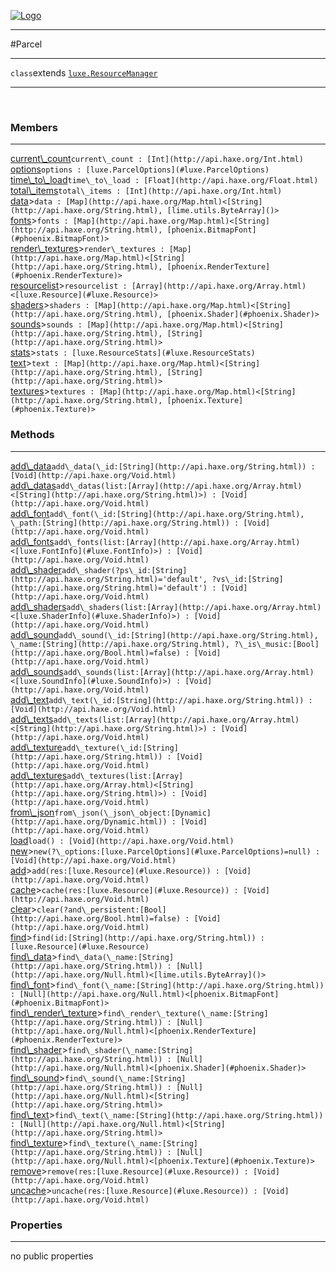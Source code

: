
[![Logo](../../images/logo.png)](../../api/index.html)

---



#Parcel



---

`class`extends <code><span>[luxe.ResourceManager]()</span></code>
<span class="meta">

</span>


---

&nbsp;
&nbsp;

<h3>Members</h3> <hr/><span class="member apipage">
            <a name="current_count"><a class="lift" href="#current_count">current\_count</a></a><code class="signature apipage">current\_count : [Int](http://api.haxe.org/Int.html)</code><br/></span>
        <span class="small_desc_flat"></span><span class="member apipage">
            <a name="options"><a class="lift" href="#options">options</a></a><code class="signature apipage">options : [luxe.ParcelOptions](#luxe.ParcelOptions)</code><br/></span>
        <span class="small_desc_flat"></span><span class="member apipage">
            <a name="time_to_load"><a class="lift" href="#time_to_load">time\_to\_load</a></a><code class="signature apipage">time\_to\_load : [Float](http://api.haxe.org/Float.html)</code><br/></span>
        <span class="small_desc_flat"></span><span class="member apipage">
            <a name="total_items"><a class="lift" href="#total_items">total\_items</a></a><code class="signature apipage">total\_items : [Int](http://api.haxe.org/Int.html)</code><br/></span>
        <span class="small_desc_flat"></span><span class="member apipage">
            <a name="data"><a class="lift" href="#data">data</a></a><a title="inherited from luxe.ResourceManager" class="tooltip inherited">&gt;</a><code class="signature apipage">data : [Map](http://api.haxe.org/Map.html)&lt;[String](http://api.haxe.org/String.html), [lime.utils.ByteArray]()&gt;</code><br/></span>
        <span class="small_desc_flat"></span><span class="member apipage">
            <a name="fonts"><a class="lift" href="#fonts">fonts</a></a><a title="inherited from luxe.ResourceManager" class="tooltip inherited">&gt;</a><code class="signature apipage">fonts : [Map](http://api.haxe.org/Map.html)&lt;[String](http://api.haxe.org/String.html), [phoenix.BitmapFont](#phoenix.BitmapFont)&gt;</code><br/></span>
        <span class="small_desc_flat"></span><span class="member apipage">
            <a name="render_textures"><a class="lift" href="#render_textures">render\_textures</a></a><a title="inherited from luxe.ResourceManager" class="tooltip inherited">&gt;</a><code class="signature apipage">render\_textures : [Map](http://api.haxe.org/Map.html)&lt;[String](http://api.haxe.org/String.html), [phoenix.RenderTexture](#phoenix.RenderTexture)&gt;</code><br/></span>
        <span class="small_desc_flat"></span><span class="member apipage">
            <a name="resourcelist"><a class="lift" href="#resourcelist">resourcelist</a></a><a title="inherited from luxe.ResourceManager" class="tooltip inherited">&gt;</a><code class="signature apipage">resourcelist : [Array](http://api.haxe.org/Array.html)&lt;[luxe.Resource](#luxe.Resource)&gt;</code><br/></span>
        <span class="small_desc_flat"></span><span class="member apipage">
            <a name="shaders"><a class="lift" href="#shaders">shaders</a></a><a title="inherited from luxe.ResourceManager" class="tooltip inherited">&gt;</a><code class="signature apipage">shaders : [Map](http://api.haxe.org/Map.html)&lt;[String](http://api.haxe.org/String.html), [phoenix.Shader](#phoenix.Shader)&gt;</code><br/></span>
        <span class="small_desc_flat"></span><span class="member apipage">
            <a name="sounds"><a class="lift" href="#sounds">sounds</a></a><a title="inherited from luxe.ResourceManager" class="tooltip inherited">&gt;</a><code class="signature apipage">sounds : [Map](http://api.haxe.org/Map.html)&lt;[String](http://api.haxe.org/String.html), [String](http://api.haxe.org/String.html)&gt;</code><br/></span>
        <span class="small_desc_flat"></span><span class="member apipage">
            <a name="stats"><a class="lift" href="#stats">stats</a></a><a title="inherited from luxe.ResourceManager" class="tooltip inherited">&gt;</a><code class="signature apipage">stats : [luxe.ResourceStats](#luxe.ResourceStats)</code><br/></span>
        <span class="small_desc_flat"></span><span class="member apipage">
            <a name="text"><a class="lift" href="#text">text</a></a><a title="inherited from luxe.ResourceManager" class="tooltip inherited">&gt;</a><code class="signature apipage">text : [Map](http://api.haxe.org/Map.html)&lt;[String](http://api.haxe.org/String.html), [String](http://api.haxe.org/String.html)&gt;</code><br/></span>
        <span class="small_desc_flat"></span><span class="member apipage">
            <a name="textures"><a class="lift" href="#textures">textures</a></a><a title="inherited from luxe.ResourceManager" class="tooltip inherited">&gt;</a><code class="signature apipage">textures : [Map](http://api.haxe.org/Map.html)&lt;[String](http://api.haxe.org/String.html), [phoenix.Texture](#phoenix.Texture)&gt;</code><br/></span>
        <span class="small_desc_flat"></span>

<h3>Methods</h3> <hr/><span class="method apipage">
            <a name="add_data"><a class="lift" href="#add_data">add\_data</a></a><code class="signature apipage">add\_data(\_id:<span>[String](http://api.haxe.org/String.html)</span>) : [Void](http://api.haxe.org/Void.html)</code><br/><span class="small_desc_flat"></span>
        </span>
    <span class="method apipage">
            <a name="add_datas"><a class="lift" href="#add_datas">add\_datas</a></a><code class="signature apipage">add\_datas(list:<span>[Array](http://api.haxe.org/Array.html)&lt;[String](http://api.haxe.org/String.html)&gt;</span>) : [Void](http://api.haxe.org/Void.html)</code><br/><span class="small_desc_flat"></span>
        </span>
    <span class="method apipage">
            <a name="add_font"><a class="lift" href="#add_font">add\_font</a></a><code class="signature apipage">add\_font(\_id:<span>[String](http://api.haxe.org/String.html)</span>, \_path:<span>[String](http://api.haxe.org/String.html)</span>) : [Void](http://api.haxe.org/Void.html)</code><br/><span class="small_desc_flat"></span>
        </span>
    <span class="method apipage">
            <a name="add_fonts"><a class="lift" href="#add_fonts">add\_fonts</a></a><code class="signature apipage">add\_fonts(list:<span>[Array](http://api.haxe.org/Array.html)&lt;[luxe.FontInfo](#luxe.FontInfo)&gt;</span>) : [Void](http://api.haxe.org/Void.html)</code><br/><span class="small_desc_flat"></span>
        </span>
    <span class="method apipage">
            <a name="add_shader"><a class="lift" href="#add_shader">add\_shader</a></a><code class="signature apipage">add\_shader(?ps\_id:<span>[String](http://api.haxe.org/String.html)=&#x27;default&#x27;</span>, ?vs\_id:<span>[String](http://api.haxe.org/String.html)=&#x27;default&#x27;</span>) : [Void](http://api.haxe.org/Void.html)</code><br/><span class="small_desc_flat"></span>
        </span>
    <span class="method apipage">
            <a name="add_shaders"><a class="lift" href="#add_shaders">add\_shaders</a></a><code class="signature apipage">add\_shaders(list:<span>[Array](http://api.haxe.org/Array.html)&lt;[luxe.ShaderInfo](#luxe.ShaderInfo)&gt;</span>) : [Void](http://api.haxe.org/Void.html)</code><br/><span class="small_desc_flat"></span>
        </span>
    <span class="method apipage">
            <a name="add_sound"><a class="lift" href="#add_sound">add\_sound</a></a><code class="signature apipage">add\_sound(\_id:<span>[String](http://api.haxe.org/String.html)</span>, \_name:<span>[String](http://api.haxe.org/String.html)</span>, ?\_is\_music:<span>[Bool](http://api.haxe.org/Bool.html)=false</span>) : [Void](http://api.haxe.org/Void.html)</code><br/><span class="small_desc_flat"></span>
        </span>
    <span class="method apipage">
            <a name="add_sounds"><a class="lift" href="#add_sounds">add\_sounds</a></a><code class="signature apipage">add\_sounds(list:<span>[Array](http://api.haxe.org/Array.html)&lt;[luxe.SoundInfo](#luxe.SoundInfo)&gt;</span>) : [Void](http://api.haxe.org/Void.html)</code><br/><span class="small_desc_flat"></span>
        </span>
    <span class="method apipage">
            <a name="add_text"><a class="lift" href="#add_text">add\_text</a></a><code class="signature apipage">add\_text(\_id:<span>[String](http://api.haxe.org/String.html)</span>) : [Void](http://api.haxe.org/Void.html)</code><br/><span class="small_desc_flat"></span>
        </span>
    <span class="method apipage">
            <a name="add_texts"><a class="lift" href="#add_texts">add\_texts</a></a><code class="signature apipage">add\_texts(list:<span>[Array](http://api.haxe.org/Array.html)&lt;[String](http://api.haxe.org/String.html)&gt;</span>) : [Void](http://api.haxe.org/Void.html)</code><br/><span class="small_desc_flat"></span>
        </span>
    <span class="method apipage">
            <a name="add_texture"><a class="lift" href="#add_texture">add\_texture</a></a><code class="signature apipage">add\_texture(\_id:<span>[String](http://api.haxe.org/String.html)</span>) : [Void](http://api.haxe.org/Void.html)</code><br/><span class="small_desc_flat"></span>
        </span>
    <span class="method apipage">
            <a name="add_textures"><a class="lift" href="#add_textures">add\_textures</a></a><code class="signature apipage">add\_textures(list:<span>[Array](http://api.haxe.org/Array.html)&lt;[String](http://api.haxe.org/String.html)&gt;</span>) : [Void](http://api.haxe.org/Void.html)</code><br/><span class="small_desc_flat"></span>
        </span>
    <span class="method apipage">
            <a name="from_json"><a class="lift" href="#from_json">from\_json</a></a><code class="signature apipage">from\_json(\_json\_object:<span>[Dynamic](http://api.haxe.org/Dynamic.html)</span>) : [Void](http://api.haxe.org/Void.html)</code><br/><span class="small_desc_flat"></span>
        </span>
    <span class="method apipage">
            <a name="load"><a class="lift" href="#load">load</a></a><code class="signature apipage">load() : [Void](http://api.haxe.org/Void.html)</code><br/><span class="small_desc_flat"></span>
        </span>
    <span class="method apipage">
            <a name="new"><a class="lift" href="#new">new</a></a><a title="inherited from luxe.ResourceManager" class="tooltip inherited">&gt;</a><code class="signature apipage">new(?\_options:<span>[luxe.ParcelOptions](#luxe.ParcelOptions)=null</span>) : [Void](http://api.haxe.org/Void.html)</code><br/><span class="small_desc_flat"></span>
        </span>
    <span class="method apipage">
            <a name="add"><a class="lift" href="#add">add</a></a><a title="inherited from luxe.ResourceManager" class="tooltip inherited">&gt;</a><code class="signature apipage">add(res:<span>[luxe.Resource](#luxe.Resource)</span>) : [Void](http://api.haxe.org/Void.html)</code><br/><span class="small_desc_flat"></span>
        </span>
    <span class="method apipage">
            <a name="cache"><a class="lift" href="#cache">cache</a></a><a title="inherited from luxe.ResourceManager" class="tooltip inherited">&gt;</a><code class="signature apipage">cache(res:<span>[luxe.Resource](#luxe.Resource)</span>) : [Void](http://api.haxe.org/Void.html)</code><br/><span class="small_desc_flat"></span>
        </span>
    <span class="method apipage">
            <a name="clear"><a class="lift" href="#clear">clear</a></a><a title="inherited from luxe.ResourceManager" class="tooltip inherited">&gt;</a><code class="signature apipage">clear(?and\_persistent:<span>[Bool](http://api.haxe.org/Bool.html)=false</span>) : [Void](http://api.haxe.org/Void.html)</code><br/><span class="small_desc_flat"></span>
        </span>
    <span class="method apipage">
            <a name="find"><a class="lift" href="#find">find</a></a><a title="inherited from luxe.ResourceManager" class="tooltip inherited">&gt;</a><code class="signature apipage">find(id:<span>[String](http://api.haxe.org/String.html)</span>) : [luxe.Resource](#luxe.Resource)</code><br/><span class="small_desc_flat"></span>
        </span>
    <span class="method apipage">
            <a name="find_data"><a class="lift" href="#find_data">find\_data</a></a><a title="inherited from luxe.ResourceManager" class="tooltip inherited">&gt;</a><code class="signature apipage">find\_data(\_name:<span>[String](http://api.haxe.org/String.html)</span>) : [Null](http://api.haxe.org/Null.html)&lt;[lime.utils.ByteArray]()&gt;</code><br/><span class="small_desc_flat"></span>
        </span>
    <span class="method apipage">
            <a name="find_font"><a class="lift" href="#find_font">find\_font</a></a><a title="inherited from luxe.ResourceManager" class="tooltip inherited">&gt;</a><code class="signature apipage">find\_font(\_name:<span>[String](http://api.haxe.org/String.html)</span>) : [Null](http://api.haxe.org/Null.html)&lt;[phoenix.BitmapFont](#phoenix.BitmapFont)&gt;</code><br/><span class="small_desc_flat"></span>
        </span>
    <span class="method apipage">
            <a name="find_render_texture"><a class="lift" href="#find_render_texture">find\_render\_texture</a></a><a title="inherited from luxe.ResourceManager" class="tooltip inherited">&gt;</a><code class="signature apipage">find\_render\_texture(\_name:<span>[String](http://api.haxe.org/String.html)</span>) : [Null](http://api.haxe.org/Null.html)&lt;[phoenix.RenderTexture](#phoenix.RenderTexture)&gt;</code><br/><span class="small_desc_flat"></span>
        </span>
    <span class="method apipage">
            <a name="find_shader"><a class="lift" href="#find_shader">find\_shader</a></a><a title="inherited from luxe.ResourceManager" class="tooltip inherited">&gt;</a><code class="signature apipage">find\_shader(\_name:<span>[String](http://api.haxe.org/String.html)</span>) : [Null](http://api.haxe.org/Null.html)&lt;[phoenix.Shader](#phoenix.Shader)&gt;</code><br/><span class="small_desc_flat"></span>
        </span>
    <span class="method apipage">
            <a name="find_sound"><a class="lift" href="#find_sound">find\_sound</a></a><a title="inherited from luxe.ResourceManager" class="tooltip inherited">&gt;</a><code class="signature apipage">find\_sound(\_name:<span>[String](http://api.haxe.org/String.html)</span>) : [Null](http://api.haxe.org/Null.html)&lt;[String](http://api.haxe.org/String.html)&gt;</code><br/><span class="small_desc_flat"></span>
        </span>
    <span class="method apipage">
            <a name="find_text"><a class="lift" href="#find_text">find\_text</a></a><a title="inherited from luxe.ResourceManager" class="tooltip inherited">&gt;</a><code class="signature apipage">find\_text(\_name:<span>[String](http://api.haxe.org/String.html)</span>) : [Null](http://api.haxe.org/Null.html)&lt;[String](http://api.haxe.org/String.html)&gt;</code><br/><span class="small_desc_flat"></span>
        </span>
    <span class="method apipage">
            <a name="find_texture"><a class="lift" href="#find_texture">find\_texture</a></a><a title="inherited from luxe.ResourceManager" class="tooltip inherited">&gt;</a><code class="signature apipage">find\_texture(\_name:<span>[String](http://api.haxe.org/String.html)</span>) : [Null](http://api.haxe.org/Null.html)&lt;[phoenix.Texture](#phoenix.Texture)&gt;</code><br/><span class="small_desc_flat"></span>
        </span>
    <span class="method apipage">
            <a name="remove"><a class="lift" href="#remove">remove</a></a><a title="inherited from luxe.ResourceManager" class="tooltip inherited">&gt;</a><code class="signature apipage">remove(res:<span>[luxe.Resource](#luxe.Resource)</span>) : [Void](http://api.haxe.org/Void.html)</code><br/><span class="small_desc_flat"></span>
        </span>
    <span class="method apipage">
            <a name="uncache"><a class="lift" href="#uncache">uncache</a></a><a title="inherited from luxe.ResourceManager" class="tooltip inherited">&gt;</a><code class="signature apipage">uncache(res:<span>[luxe.Resource](#luxe.Resource)</span>) : [Void](http://api.haxe.org/Void.html)</code><br/><span class="small_desc_flat"></span>
        </span>
    

<h3>Properties</h3> <hr/>no public properties

&nbsp;
&nbsp;
&nbsp;